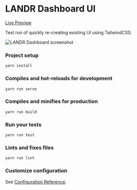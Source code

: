 # LANDR Dashboard UI

[Live Preview](https://xenodochial-elion-bc4329.netlify.com)

Test run of quickly re-creating existing UI using TailwindCSS.

![LANDR Dashboard screenshot](https://user-images.githubusercontent.com/1309273/61771619-2e297e80-ade8-11e9-9d09-149d3497811e.jpg)

### Project setup
```
yarn install
```

### Compiles and hot-reloads for development
```
yarn run serve
```

### Compiles and minifies for production
```
yarn run build
```

### Run your tests
```
yarn run test
```

### Lints and fixes files
```
yarn run lint
```

### Customize configuration
See [Configuration Reference](https://cli.vuejs.org/config/).
